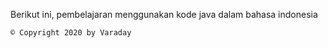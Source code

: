 Berikut ini, pembelajaran menggunakan kode java dalam bahasa indonesia

`© Copyright 2020 by Varaday`
